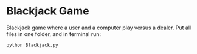 # Blackjack Game

Blackjack game where a user and a computer play versus a dealer. Put all files in one folder, and in terminal run:

``` Python
python Blackjack.py
```
